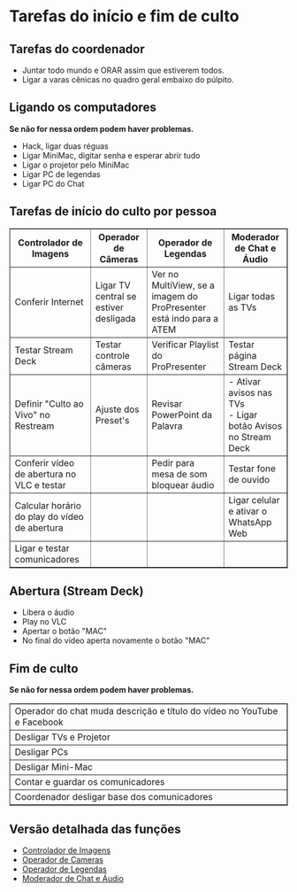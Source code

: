 # Tarefas do início e fim de culto

## Tarefas do coordenador
- Juntar todo mundo e ORAR assim que estiverem todos.
- Ligar a varas cênicas no quadro geral embaixo do púlpito.

## Ligando os computadores
**Se não for nessa ordem podem haver problemas.**
- Hack, ligar duas réguas
- Ligar MiniMac, digitar senha e esperar abrir tudo
- Ligar o projetor pelo MiniMac
- Ligar PC de legendas
- Ligar PC do Chat

<script>
  $(document).ready(function () {
    $('td').click(function () {
      if (this.innerText != "") {
        //Check to see if background color is set or if it's set to white.
        if(this.style.background == "") {
            $(this).css('background', 'green');
        }
        else {
            $(this).css('background', '');
        }
      }
    });
  });
</script>

## Tarefas de início do culto por pessoa
<table border="1">
  <tr>
    <th>Controlador de Imagens</th>
    <th>Operador de Câmeras</th>
    <th>Operador de Legendas</th>
    <th>Moderador de Chat e Áudio</th>
  </tr>
  <tr>
    <td>Conferir Internet</td><!--StreamDeck-->
    <td>Ligar TV central se estiver desligada</td><!--PTZ-->
    <td>Ver no MultiView, se a imagem do ProPresenter está indo para a ATEM</td><!--Legendas-->
    <td>Ligar todas as TVs</td><!--Chat-->
  </tr>
  <tr>
    <td>Testar Stream Deck</td><!--StreamDeck-->
    <td>Testar controle câmeras</td><!--PTZ-->
    <td>Verificar Playlist do ProPresenter</td><!--Legendas-->
    <td>Testar página Stream Deck</td><!--Chat-->
  </tr>
  <tr>
    <td>Definir "Culto ao Vivo" no Restream</td><!--StreamDeck-->
    <td>Ajuste dos Preset's</td><!--PTZ-->
    <td>Revisar PowerPoint da Palavra</td><!--Legendas-->
    <td>
    - Ativar avisos nas TVs<br />
    - Ligar botão Avisos no Stream Deck
    </td><!--Chat-->
  </tr>
  <tr>
    <td>Conferir vídeo de abertura no VLC e testar</td><!--StreamDeck-->
    <td></td><!--PTZ-->
    <td>Pedir para mesa de som bloquear áudio</td><!--Legendas-->
    <td>Testar fone de ouvido</td><!--Chat-->
  </tr>
  <tr>
    <td>Calcular horário do play do vídeo de abertura</td><!--StreamDeck-->
    <td></td><!--PTZ-->
    <td></td><!--Legendas-->
    <td>Ligar celular e ativar o WhatsApp Web</td><!--Chat-->
  </tr>
  <tr>
    <td>Ligar e testar comunicadores</td><!--StreamDeck-->
    <td></td><!--PTZ-->
    <td></td><!--Legendas-->
    <td></td><!--Chat-->
  </tr>
</table>

## Abertura (Stream Deck)
- Libera o áudio
- Play no VLC
- Apertar o botão "MAC"
- No final do vídeo aperta novamente o botão "MAC"

## Fim de culto
**Se não for nessa ordem podem haver problemas.**
<table border="1">
  <tr>
    <td>Operador do chat muda descrição e título do vídeo no YouTube e Facebook</td>
  </tr>
  <tr>
    <td>Desligar TVs e Projetor</td>
  </tr>
  <tr>
    <td>Desligar PCs</td>
  </tr>
  <tr>
    <td>Desligar Mini-Mac</td>
  </tr>
  <tr>
    <td>Contar e guardar os comunicadores</td>
  </tr>
  <tr>
    <td>Coordenador desligar base dos comunicadores</td>
  </tr>
</table>

## Versão detalhada das funções
* [Controlador de Imagens](controlador-de-imagens/index.md)
* [Operador de Cameras](operador-de-cameras/index.md)
* [Operador de Legendas](operador-de-legenda-e-palavra/index.md)
* [Moderador de Chat e Áudio](moderador-do-chat-e-audio/index.md)
